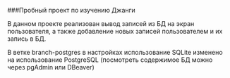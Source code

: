 ###Пробный проект по изучению Джанги

В данном проекте реализован вывод записей из БД на экран пользователя, а также добавление новых записей пользователем и их запись в БД.

В ветке branch-postgres в настройках использование SQLite изменено на использование PostgreSQL (посмотреть содержимое БД можно через pgAdmin или DBeaver)
